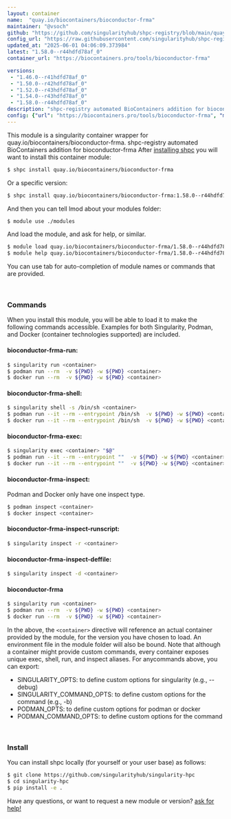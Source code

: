 ```yaml
---
layout: container
name:  "quay.io/biocontainers/bioconductor-frma"
maintainer: "@vsoch"
github: "https://github.com/singularityhub/shpc-registry/blob/main/quay.io/biocontainers/bioconductor-frma/container.yaml"
config_url: "https://raw.githubusercontent.com/singularityhub/shpc-registry/main/quay.io/biocontainers/bioconductor-frma/container.yaml"
updated_at: "2025-06-01 04:06:09.373984"
latest: "1.58.0--r44hdfd78af_0"
container_url: "https://biocontainers.pro/tools/bioconductor-frma"

versions:
 - "1.46.0--r41hdfd78af_0"
 - "1.50.0--r42hdfd78af_0"
 - "1.52.0--r43hdfd78af_0"
 - "1.54.0--r43hdfd78af_0"
 - "1.58.0--r44hdfd78af_0"
description: "shpc-registry automated BioContainers addition for bioconductor-frma"
config: {"url": "https://biocontainers.pro/tools/bioconductor-frma", "maintainer": "@vsoch", "description": "shpc-registry automated BioContainers addition for bioconductor-frma", "latest": {"1.58.0--r44hdfd78af_0": "sha256:81fc094cb835c21ba8c17d800eb1b8389546fbe349d90bc9294afbfa01d5c8c3"}, "tags": {"1.46.0--r41hdfd78af_0": "sha256:309bda605a6f1a18516b20020ff14c1865e658dc221cf00c25902f0c0e52c340", "1.50.0--r42hdfd78af_0": "sha256:768ae34cb1658074ad783f27fd59c1496fd3fc9738755541762b839c0d87c79c", "1.52.0--r43hdfd78af_0": "sha256:8b8a783b2d0781957d020d78028379d3b216efa3d282eaf43c5d6c6b43308dc9", "1.54.0--r43hdfd78af_0": "sha256:74b05f70de915889d6871cb925c142c7a255743fe3ecce211d4ce9cf7cbae98f", "1.58.0--r44hdfd78af_0": "sha256:81fc094cb835c21ba8c17d800eb1b8389546fbe349d90bc9294afbfa01d5c8c3"}, "docker": "quay.io/biocontainers/bioconductor-frma"}
---
```


This module is a singularity container wrapper for quay.io/biocontainers/bioconductor-frma.
shpc-registry automated BioContainers addition for bioconductor-frma
After [installing shpc](#install) you will want to install this container module:


```bash
$ shpc install quay.io/biocontainers/bioconductor-frma
```

Or a specific version:

```bash
$ shpc install quay.io/biocontainers/bioconductor-frma:1.58.0--r44hdfd78af_0
```

And then you can tell lmod about your modules folder:

```bash
$ module use ./modules
```

And load the module, and ask for help, or similar.

```bash
$ module load quay.io/biocontainers/bioconductor-frma/1.58.0--r44hdfd78af_0
$ module help quay.io/biocontainers/bioconductor-frma/1.58.0--r44hdfd78af_0
```

You can use tab for auto-completion of module names or commands that are provided.

<br>

### Commands

When you install this module, you will be able to load it to make the following commands accessible.
Examples for both Singularity, Podman, and Docker (container technologies supported) are included.

#### bioconductor-frma-run:

```bash
$ singularity run <container>
$ podman run --rm  -v ${PWD} -w ${PWD} <container>
$ docker run --rm  -v ${PWD} -w ${PWD} <container>
```

#### bioconductor-frma-shell:

```bash
$ singularity shell -s /bin/sh <container>
$ podman run --it --rm --entrypoint /bin/sh  -v ${PWD} -w ${PWD} <container>
$ docker run --it --rm --entrypoint /bin/sh  -v ${PWD} -w ${PWD} <container>
```

#### bioconductor-frma-exec:

```bash
$ singularity exec <container> "$@"
$ podman run --it --rm --entrypoint ""  -v ${PWD} -w ${PWD} <container> "$@"
$ docker run --it --rm --entrypoint ""  -v ${PWD} -w ${PWD} <container> "$@"
```

#### bioconductor-frma-inspect:

Podman and Docker only have one inspect type.

```bash
$ podman inspect <container>
$ docker inspect <container>
```

#### bioconductor-frma-inspect-runscript:

```bash
$ singularity inspect -r <container>
```

#### bioconductor-frma-inspect-deffile:

```bash
$ singularity inspect -d <container>
```



#### bioconductor-frma

```bash
$ singularity run <container>
$ podman run --rm  -v ${PWD} -w ${PWD} <container>
$ docker run --rm  -v ${PWD} -w ${PWD} <container>
```


In the above, the `<container>` directive will reference an actual container provided
by the module, for the version you have chosen to load. An environment file in the
module folder will also be bound. Note that although a container
might provide custom commands, every container exposes unique exec, shell, run, and
inspect aliases. For anycommands above, you can export:

 - SINGULARITY_OPTS: to define custom options for singularity (e.g., --debug)
 - SINGULARITY_COMMAND_OPTS: to define custom options for the command (e.g., -b)
 - PODMAN_OPTS: to define custom options for podman or docker
 - PODMAN_COMMAND_OPTS: to define custom options for the command

<br>

### Install

You can install shpc locally (for yourself or your user base) as follows:

```bash
$ git clone https://github.com/singularityhub/singularity-hpc
$ cd singularity-hpc
$ pip install -e .
```

Have any questions, or want to request a new module or version? [ask for help!](https://github.com/singularityhub/singularity-hpc/issues)